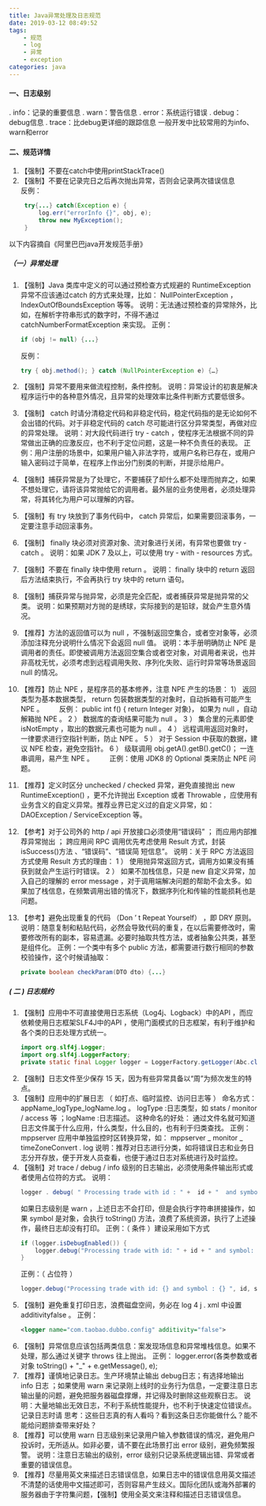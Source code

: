 ```yaml
---
title: Java异常处理及日志规范
date: 2019-03-12 08:49:52
tags:
    - 规范
    - log
    - 异常
    - exception
categories: java 
---
```

#### 一、日志级别
. info：记录的重要信息 
. warn：警告信息
. error：系统运行错误
. debug：debug信息
. trace：比debug更详细的跟踪信息
一般开发中比较常用的为info、warn和error
<!--more-->
#### 二、规范详情
1. 【强制】不要在catch中使用printStackTrace()
2. 【强制】不要在记录完日之后再次抛出异常，否则会记录两次错误信息  
   反例：
   ```java
    try{...} catch(Exception e) {
        log.err("errorInfo {}", obj, e);
        throw new MyException();
    }
   ```
以下内容摘自《阿里巴巴java开发规范手册》
##### （一）异常处理
1. 【强制】Java 类库中定义的可以通过预检查方式规避的 RuntimeException 异常不应该通过catch 的方式来处理，比如： NullPointerException ， IndexOutOfBoundsException 等等。
    说明：无法通过预检查的异常除外，比如，在解析字符串形式的数字时，不得不通过 catchNumberFormatException 来实现。
    正例：
    ```java
    if (obj != null) {...}
    ```
    反例：
    ```java
    try { obj.method(); } catch (NullPointerException e) {…}
    ```
    
1. 【强制】异常不要用来做流程控制，条件控制。
    说明：异常设计的初衷是解决程序运行中的各种意外情况，且异常的处理效率比条件判断方式要低很多。
2. 【强制】 catch 时请分清稳定代码和非稳定代码，稳定代码指的是无论如何不会出错的代码。对于非稳定代码的 catch 尽可能进行区分异常类型，再做对应的异常处理。
    说明：对大段代码进行 try - catch ，使程序无法根据不同的异常做出正确的应激反应，也不利于定位问题，这是一种不负责任的表现。
    正例：用户注册的场景中，如果用户输入非法字符，或用户名称已存在，或用户输入密码过于简单，在程序上作出分门别类的判断，并提示给用户。
3. 【强制】捕获异常是为了处理它，不要捕获了却什么都不处理而抛弃之，如果不想处理它，请将该异常抛给它的调用者。最外层的业务使用者，必须处理异常，将其转化为用户可以理解的内容。
4. 【强制】有 try 块放到了事务代码中， catch 异常后，如果需要回滚事务，一定要注意手动回滚事务。
5. 【强制】 finally 块必须对资源对象、流对象进行关闭，有异常也要做 try - catch 。
    说明：如果 JDK 7 及以上，可以使用 try - with - resources 方式。
6. 【强制】不要在 finally 块中使用 return 。
    说明： finally 块中的 return 返回后方法结束执行，不会再执行 try 块中的 return 语句。
7. 【强制】捕获异常与抛异常，必须是完全匹配，或者捕获异常是抛异常的父类。
    说明：如果预期对方抛的是绣球，实际接到的是铅球，就会产生意外情况。
8. 【推荐】方法的返回值可以为 null ，不强制返回空集合，或者空对象等，必须添加注释充分说明什么情况下会返回 null 值。
    说明：本手册明确防止 NPE 是调用者的责任。即使被调用方法返回空集合或者空对象，对调用者来说，也并非高枕无忧，必须考虑到远程调用失败、序列化失败、运行时异常等场景返回null 的情况。
9.  【推荐】防止 NPE ，是程序员的基本修养，注意 NPE 产生的场景：
1） 返回类型为基本数据类型， return 包装数据类型的对象时，自动拆箱有可能产生 NPE 。
　　反例： public int f()  {  return Integer 对象}， 如果为 null ，自动解箱抛 NPE 。
2 ） 数据库的查询结果可能为 null 。
3 ） 集合里的元素即使 isNotEmpty ，取出的数据元素也可能为 null 。
4 ） 远程调用返回对象时，一律要求进行空指针判断，防止 NPE 。
5 ） 对于 Session 中获取的数据，建议 NPE 检查，避免空指针。
6 ） 级联调用 obj.getA().getB().getC()； 一连串调用，易产生 NPE 。
　　正例：使用 JDK8 的 Optional 类来防止 NPE 问题。
10. 【推荐】定义时区分 unchecked /  checked 异常，避免直接抛出 new RuntimeException() ，更不允许抛出 Exception 或者 Throwable ，应使用有业务含义的自定义异常。推荐业界已定义过的自定义异常，如： DAOException /  ServiceException 等。
11. 【参考】对于公司外的 http / api 开放接口必须使用“错误码” ； 而应用内部推荐异常抛出 ；
跨应用间 RPC 调用优先考虑使用 Result 方式，封装 isSuccess()方法 、“错误码”、“错误简
短信息”。
说明：关于 RPC 方法返回方式使用 Result 方式的理由：
1 ） 使用抛异常返回方式，调用方如果没有捕获到就会产生运行时错误。
2 ） 如果不加栈信息，只是 new 自定义异常，加入自己的理解的 error message ，对于调用端解决问题的帮助不会太多。如果加了栈信息，在频繁调用出错的情况下，数据序列化和传输的性能损耗也是问题。
13. 【参考】避免出现重复的代码 （Don ’ t Repeat Yourself） ，即 DRY 原则。
    说明：随意复制和粘贴代码，必然会导致代码的重复，在以后需要修改时，需要修改所有的副本，容易遗漏。必要时抽取共性方法，或者抽象公共类，甚至是组件化。
    正例：一个类中有多个 public 方法，都需要进行数行相同的参数校验操作，这个时候请抽取：
    ```java
    private boolean checkParam(DTO dto) {...}
    ```
##### ( 二 ) 日志规约
1. 【强制】应用中不可直接使用日志系统（Log4j、Logback）中的API ，而应依赖使用日志框架SLF4J中的API ，使用门面模式的日志框架，有利于维护和各个类的日志处理方式统一。
    ```java
    import org.slf4j.Logger;
    import org.slf4j.LoggerFactory;
    private static final Logger logger = LoggerFactory.getLogger(Abc.class);
    ```
2. 【强制】日志文件至少保存 15 天，因为有些异常具备以“周”为频次发生的特点。
3. 【强制】应用中的扩展日志 （ 如打点、临时监控、访问日志等 ）
    命名方式：
    appName_logType_logName.log 。
    logType :日志类型，如 stats / monitor / access 等 ；logName :日志描述。
    这种命名的好处：
    通过文件名就可知道日志文件属于什么应用，什么类型，什么目的，也有利于归类查找。
    正例： mppserver 应用中单独监控时区转换异常，如：
    mppserver _ monitor _ timeZoneConvert . log
    说明：推荐对日志进行分类，如将错误日志和业务日志分开存放，便于开发人员查看，也便于通过日志对系统进行及时监控。
4. 【强制】对 trace / debug / info 级别的日志输出，必须使用条件输出形式或者使用占位符的方式。
    说明： 
    ```java
    logger . debug( " Processing trade with id : " +  id + "  and symbol : " +  symbol);
    ```
    如果日志级别是 warn ，上述日志不会打印，但是会执行字符串拼接操作，如果 symbol 是对象，会执行 toString() 方法，浪费了系统资源，执行了上述操作，最终日志却没有打印。
    正例：（ 条件 ）建设采用如下方式
    ```java
    if (logger.isDebugEnabled()) {
        logger.debug("Processing trade with id: " + id + " and symbol: " + symbol);
    }
    ```
    正例：（ 占位符 ）
    ```java
    logger.debug("Processing trade with id: {} and symbol : {} ", id, symbol);
    ```
5. 【强制】避免重复打印日志，浪费磁盘空间，务必在 log 4 j . xml 中设置 additivityfalse 。
    正例： 
    ```xml
    <logger name="com.taobao.dubbo.config" additivity="false"> 
    ```
6. 【强制】异常信息应该包括两类信息：案发现场信息和异常堆栈信息。如果不处理，那么通过关键字 throws 往上抛出。
    正例： logger.error(各类参数或者对象 toString() + "_" + e.getMessage(), e);
1. 【推荐】谨慎地记录日志。生产环境禁止输出 debug日志；有选择地输出 info 日志 ；如果使用 warn 来记录刚上线时的业务行为信息，一定要注意日志输出量的问题，避免把服务器磁盘撑爆，并记得及时删除这些观察日志。
    说明：大量地输出无效日志，不利于系统性能提升，也不利于快速定位错误点。记录日志时请
    思考：这些日志真的有人看吗？看到这条日志你能做什么？能不能给问题排查带来好处？
2. 【推荐】可以使用 warn 日志级别来记录用户输入参数错误的情况，避免用户投诉时，无所适从。如非必要，请不要在此场景打出 error 级别，避免频繁报警。
    说明：注意日志输出的级别，error 级别只记录系统逻辑出错、异常或者重要的错误信息。
3. 【推荐】尽量用英文来描述日志错误信息，如果日志中的错误信息用英文描述不清楚的话使用中文描述即可，否则容易产生歧义。国际化团队或海外部署的服务器由于字符集问题，【强制】使用全英文来注释和描述日志错误信息。